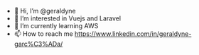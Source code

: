 - 👋 Hi, I’m @geraldyne
- 👀 I’m interested in Vuejs and Laravel
- 🌱 I’m currently learning AWS
- 📫 How to reach me https://www.linkedin.com/in/geraldyne-garc%C3%ADa/
